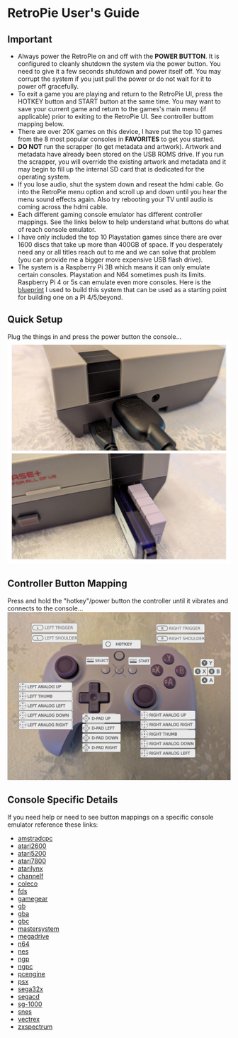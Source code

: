 # RetroPie User's Guide

## Important

* Always power the RetroPie on and off with the **POWER BUTTON**. It is configured to cleanly shutdown the system via the power button. You need to give it a few seconds shutdown and power itself off. You may corrupt the system if you just pull the power or do not wait for it to power off gracefully.
* To exit a game you are playing and return to the RetroPie UI, press the HOTKEY button and START button at the same time. You may want to save your current game and return to the games's main menu (if applicable) prior to exiting to the RetroPie UI. See controller buttom mapping below.
* There are over 20K games on this device, I have put the top 10 games from the 8 most popular consoles in **FAVORITES** to get you started.
* **DO NOT** run the scrapper (to get metadata and artwork). Artwork and metadata have already been stored on the USB ROMS drive. If you run the scrapper, you will override the existing artwork and metadata and it may begin to fill up the internal SD card that is dedicated for the operating system.
* If you lose audio, shut the system down and reseat the hdmi cable. Go into the RetroPie menu option and scroll up and down until you hear the menu sound effects again. Also try rebooting your TV until audio is coming across the hdmi cable.
* Each different gaming console emulator has different controller mappings. See the links below to help understand what buttons do what of reach console emulator.
* I have only included the top 10 Playstation games since there are over 1600 discs that take up more than 400GB of space. If you desperately need any or all titles reach out to me and we can solve that problem (you can provide me a bigger more expensive USB flash drive).
* The system is a Raspberry Pi 3B which means it can only emulate certain consoles. Playstation and N64 sometimes push its limits. Raspberry Pi 4 or 5s can emulate even more consoles. Here is the [blueprint](https://github.com/seanwo/how-to/blob/master/retropie/retropie.md) I used to build this system that can be used as a starting point for building one on a Pi 4/5/beyond.

## Quick Setup

Plug the things in and press the power button the console...
![alt text](setup.jpeg "quick setup")

## Controller Button Mapping

Press and hold the "hotkey"/power button the controller until it vibrates and connects to the console...
![alt text](controller.labeled.jpeg "controller mapping")

## Console Specific Details

If you need help or need to see button mappings on a specific console emulator reference these links:

* [amstradcpc](https://retropie.org.uk/docs/Amstrad-CPC/)
* [atari2600](https://retropie.org.uk/docs/Atari-2600/)
* [atari5200](https://retropie.org.uk/docs/Atari-800-and-5200/)
* [atari7800](https://retropie.org.uk/docs/Atari-7800/)
* [atarilynx](https://retropie.org.uk/docs/Atari-Lynx/)
* [channelf](https://retropie.org.uk/docs/Fairchild-ChannelF/)
* [coleco](https://retropie.org.uk/docs/Colecovision/)
* [fds](https://retropie.org.uk/docs/Famicom-Disk-System/)
* [gamegear](https://retropie.org.uk/docs/Game-Gear/)
* [gb](https://retropie.org.uk/docs/Game-Boy/)
* [gba](https://retropie.org.uk/docs/Game-Boy-Advance/)
* [gbc](https://retropie.org.uk/docs/Game-Boy-Color/)
* [mastersystem](https://retropie.org.uk/docs/Master-System/)
* [megadrive](https://retropie.org.uk/docs/Mega-Drive-Genesis/)
* [n64](https://retropie.org.uk/docs/Nintendo-64/)
* [nes](https://retropie.org.uk/docs/Nintendo-Entertainment-System/)
* [ngp](https://retropie.org.uk/docs/Neo-Geo-Pocket/)
* [ngpc](https://retropie.org.uk/docs/Neo-Geo-Pocket-Color/)
* [pcengine](https://retropie.org.uk/docs/PC-Engine/)
* [psx](https://retropie.org.uk/docs/Playstation-1/)
* [sega32x](https://retropie.org.uk/docs/Sega-32X/)
* [segacd](https://retropie.org.uk/docs/Sega-CD/)
* [sg-1000](https://retropie.org.uk/docs/SG-1000/)
* [snes](https://retropie.org.uk/docs/Super-Nintendo-Entertainment-System/)
* [vectrex](https://retropie.org.uk/docs/Vectrex/)
* [zxspectrum](https://retropie.org.uk/docs/ZX-Spectrum/)
